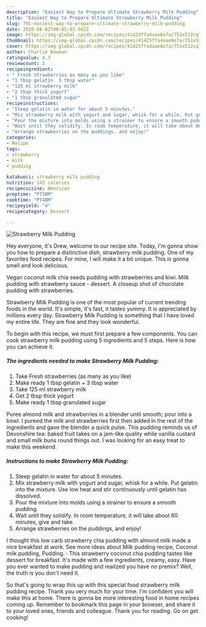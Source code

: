 ```yaml
---
description: "Easiest Way to Prepare Ultimate Strawberry Milk Pudding"
title: "Easiest Way to Prepare Ultimate Strawberry Milk Pudding"
slug: 791-easiest-way-to-prepare-ultimate-strawberry-milk-pudding
date: 2020-08-02T00:05:03.942Z
image: https://img-global.cpcdn.com/recipes/41425ffa4aae6e7a/751x532cq70/strawberry-milk-pudding-recipe-main-photo.jpg
thumbnail: https://img-global.cpcdn.com/recipes/41425ffa4aae6e7a/751x532cq70/strawberry-milk-pudding-recipe-main-photo.jpg
cover: https://img-global.cpcdn.com/recipes/41425ffa4aae6e7a/751x532cq70/strawberry-milk-pudding-recipe-main-photo.jpg
author: Charlie Bowman
ratingvalue: 4.3
reviewcount: 3
recipeingredient:
- " Fresh strawberries as many as you like"
- "1 tbsp gelatin  3 tbsp water"
- "125 ml strawberry milk"
- "2 tbsp thick yogurt"
- "1 tbsp granulated sugar"
recipeinstructions:
- "Steep gelatin in water for about 5 minutes."
- "Mix strawberry milk with yogurt and sugar, whisk for a while. Put gelatin into the mixture. Use low heat and stir continuously until gelatin has dissolved."
- "Pour the mixture into molds using a strainer to ensure a smooth pudding."
- "Wait until they solidify. In room temperature, it will take about 60 minutes, give and take."
- "Arrange strawberries on the puddings, and enjoy!"
categories:
- Recipe
tags:
- strawberry
- milk
- pudding

katakunci: strawberry milk pudding 
nutrition: 142 calories
recipecuisine: American
preptime: "PT30M"
cooktime: "PT48M"
recipeyield: "4"
recipecategory: Dessert

---
```



![Strawberry Milk Pudding](https://img-global.cpcdn.com/recipes/41425ffa4aae6e7a/751x532cq70/strawberry-milk-pudding-recipe-main-photo.jpg)

Hey everyone, it's Drew, welcome to our recipe site. Today, I'm gonna show you how to prepare a distinctive dish, strawberry milk pudding. One of my favorites food recipes. For mine, I will make it a bit unique. This is gonna smell and look delicious.

Vegan coconut milk chia seeds pudding with strawberries and kiwi. Milk pudding with strawberry sauce - dessert. A closeup shot of chocolate pudding with strawberries.

Strawberry Milk Pudding is one of the most popular of current trending foods in the world. It's simple, it's fast, it tastes yummy. It is appreciated by millions every day. Strawberry Milk Pudding is something that I have loved my entire life. They are fine and they look wonderful.


To begin with this recipe, we must first prepare a few components. You can cook strawberry milk pudding using 5 ingredients and 5 steps. Here is how you can achieve it.

<!--inarticleads1-->

##### The ingredients needed to make Strawberry Milk Pudding:

1. Take  Fresh strawberries (as many as you like)
1. Make ready 1 tbsp gelatin + 3 tbsp water
1. Take 125 ml strawberry milk
1. Get 2 tbsp thick yogurt
1. Make ready 1 tbsp granulated sugar


Puree almond milk and strawberries in a blender until smooth; pour into a bowl. I pureed the milk and strawberries first then added in the rest of the ingredients and gave the blender a quick pulse. This pudding reminds us of Devonshire tea: baked fruit takes on a jam-like quality while vanilla custard and small milk buns round things out. I was looking for an easy treat to make this weekend. 

<!--inarticleads2-->

##### Instructions to make Strawberry Milk Pudding:

1. Steep gelatin in water for about 5 minutes.
1. Mix strawberry milk with yogurt and sugar, whisk for a while. Put gelatin into the mixture. Use low heat and stir continuously until gelatin has dissolved.
1. Pour the mixture into molds using a strainer to ensure a smooth pudding.
1. Wait until they solidify. In room temperature, it will take about 60 minutes, give and take.
1. Arrange strawberries on the puddings, and enjoy!


I thought this low carb strawberry chia pudding with almond milk made a nice breakfast at work. See more ideas about Milk pudding recipe, Coconut milk pudding, Pudding. · This strawberry coconut chia pudding tastes like dessert for breakfast. It&#39;s made with a few ingredients, creamy, easy. Have you ever wanted to make pudding and realized you have no premix? Well, the truth is you don&#39;t need it. 

So that's going to wrap this up with this special food strawberry milk pudding recipe. Thank you very much for your time. I'm confident you will make this at home. There is gonna be more interesting food in home recipes coming up. Remember to bookmark this page in your browser, and share it to your loved ones, friends and colleague. Thank you for reading. Go on get cooking!
